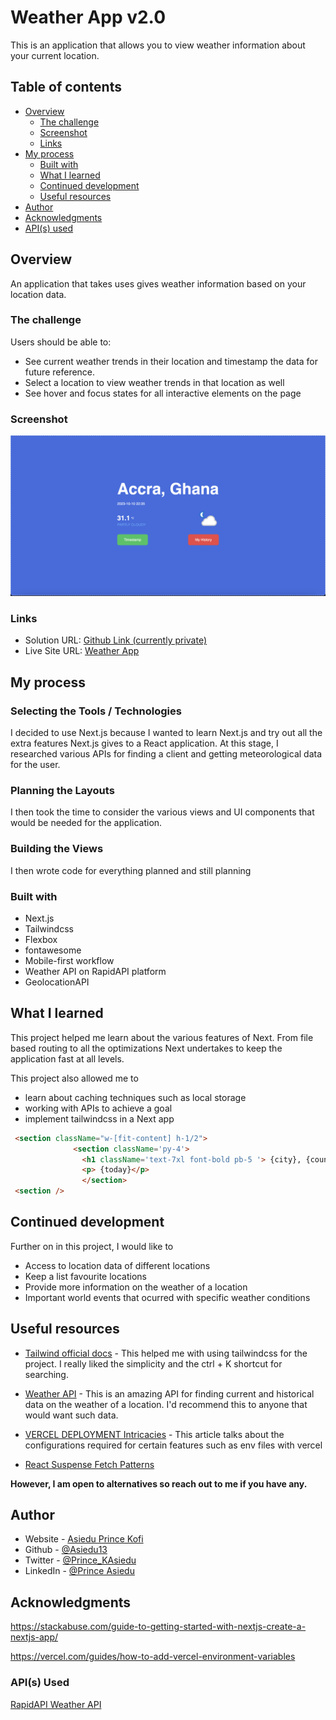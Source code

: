 # Weather App v2.0


This is an application that allows you to view weather information about your current location. 

## Table of contents

- [Overview](#overview)
  - [The challenge](#the-challenge)
  - [Screenshot](#screenshot)
  - [Links](#links)
- [My process](#my-process)
  - [Built with](#built-with)
  - [What I learned](#what-i-learned)
  - [Continued development](#continued-development)
  - [Useful resources](#useful-resources)
- [Author](#author)
- [Acknowledgments](#acknowledgments)
- [API(s) used](#apis-used)

## Overview
An application that takes uses gives weather information based on your location data.
### The challenge

Users should be able to:

- See current weather trends in their location and timestamp the data for future reference.
- Select a location to view weather trends in that location as well
- See hover and focus states for all interactive elements on the page


### Screenshot

![The Solution](./public/weather-snap.png)

### Links

- Solution URL: [Github Link (currently private)](https://github.com/Asiedu13/weather-app)
- Live Site URL: [Weather App](https://weather-app-asiedu13.vercel.app/)

## My process
### Selecting the Tools / Technologies
I decided to use Next.js because I wanted to learn Next.js and try out all the extra features Next.js gives to a React application.
At this stage, I researched various APIs for finding a client and getting meteorological data for the user.

### Planning the Layouts
I then took the time to consider the various views and UI components that would be needed for the application.

### Building the Views 
I then wrote code for everything planned and still planning
### Built with

- Next.js
- Tailwindcss
- Flexbox
- fontawesome
- Mobile-first workflow
- Weather API on RapidAPI platform
- GeolocationAPI

## What I learned

This project helped me learn about the various features of Next. From file based routing to all the optimizations Next undertakes to keep the application fast at all levels.

This project also allowed me to
- learn about caching techniques such as local storage
- working with APIs to achieve a goal
- implement tailwindcss in a Next app



```html
 <section className="w-[fit-content] h-1/2">
              <section className='py-4'>
                <h1 className='text-7xl font-bold pb-5 '> {city}, {country_code}</h1>
                <p> {today}</p>
                </section>
 <section />
```


## Continued development
Further on in this project, I would like to
- Access to location data of different locations
- Keep a list favourite locations
- Provide more information on the weather of a location
- Important world events that ocurred with specific weather conditions

## Useful resources

- [Tailwind official docs](https://tailwindcss.com/docs/installation) - This helped me with using tailwindcss for the project. I really liked the simplicity and the ctrl + K shortcut for searching.
- [Weather API](https://rapidapi.com/weatherapi/api/weatherapi-com) - This is an amazing API for finding current and historical data on the weather of a location. I'd recommend this to anyone that would want such data.
- [VERCEL DEPLOYMENT Intricacies](https://vercel.com/docs/projects/environment-variables/system-environment-variables) - This article talks about the configurations required for certain features such as env files with vercel

- [React Suspense Fetch Patterns ](https://blog.logrocket.com/data-fetching-react-suspense/)


**However, I am open to alternatives so reach out to me if you have any.**


## Author

- Website - [Asiedu Prince Kofi](Asiedu13.github.io)
- Github - [@Asiedu13](https://github.com/Asiedu13)
- Twitter - [@Prince_KAsiedu](https://www.twitter.com/Prince_KAsiedu)
- LinkedIn - [@Prince Asiedu](https://www.linkedin.com/in/princek-asiedu/)


## Acknowledgments

https://stackabuse.com/guide-to-getting-started-with-nextjs-create-a-nextjs-app/

https://vercel.com/guides/how-to-add-vercel-environment-variables

### API(s) Used
[RapidAPI Weather API](https://rapidapi.com/weatherapi/api/weatherapi-com)
